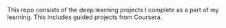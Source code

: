 This repo consists of the deep learning projects I complete as a part of my learning. This includes guided projects from Coursera.
